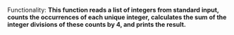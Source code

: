 Functionality: **This function reads a list of integers from standard input, counts the occurrences of each unique integer, calculates the sum of the integer divisions of these counts by 4, and prints the result.**
